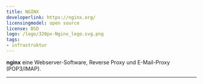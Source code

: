 ```yaml
---
title: NGINX
developerlink: https://nginx.org/
licensingmodel: open source
license: BSD
logo: /logo/320px-Nginx_logo.svg.png
tags:
- infrastruktur
---
```

__nginx__ eine Webserver-Software, Reverse Proxy und E-Mail-Proxy (POP3/IMAP).

---
